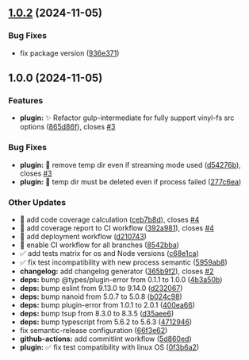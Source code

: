 ## [1.0.2](https://github.com/IT-Service/gulp-intermediate2/compare/v1.0.1...v1.0.2) (2024-11-05)


### Bug Fixes

* fix package version ([936e371](https://github.com/IT-Service/gulp-intermediate2/commit/936e3713bd270d4cda46bad88f4eb73cc7903dc7))

## 1.0.0 (2024-11-05)


### Features

* **plugin:** :sparkles: Refactor gulp-intermediate for fully support vinyl-fs src options ([865d86f](https://github.com/IT-Service/gulp-intermediate2/commit/865d86f67d5af0402cf7455b43fea0e0cac40cf4)), closes [#3](https://github.com/IT-Service/gulp-intermediate2/issues/3)


### Bug Fixes

* **plugin:** :bug: remove temp dir even if streaming mode used ([d54276b](https://github.com/IT-Service/gulp-intermediate2/commit/d54276b130f886d194e3b2f6cde3330d1b97ed35)), closes [#3](https://github.com/IT-Service/gulp-intermediate2/issues/3)
* **plugin:** :bug: temp dir must be deleted even if process failed ([277c6ea](https://github.com/IT-Service/gulp-intermediate2/commit/277c6ea14fd284e2e0023355e94be3664b1d2328))


### Other Updates

* :construction_worker: add code coverage calculation ([ceb7b8d](https://github.com/IT-Service/gulp-intermediate2/commit/ceb7b8d4dc3709ef3a2f414c7f6193359e2d4b8b)), closes [#4](https://github.com/IT-Service/gulp-intermediate2/issues/4)
* :construction_worker: add coverage report to CI workflow ([392a981](https://github.com/IT-Service/gulp-intermediate2/commit/392a981b965e14120a93094087f6c6042eb7188b)), closes [#4](https://github.com/IT-Service/gulp-intermediate2/issues/4)
* :construction_worker: add deployment workflow ([d210743](https://github.com/IT-Service/gulp-intermediate2/commit/d210743d366101869e60d46a6b91ba9ad1477be4))
* :construction_worker: enable CI workflow for all branches ([8542bba](https://github.com/IT-Service/gulp-intermediate2/commit/8542bbafd91e2e203cbc781d6e4ee547c9e2d09b))
* :white_check_mark: add tests matrix for os and Node versions ([c68e1ca](https://github.com/IT-Service/gulp-intermediate2/commit/c68e1caa6dbd75b10e21819cc0af0f2686371c9f))
* :white_check_mark: fix test incompatibility with new process semantic ([5959ab8](https://github.com/IT-Service/gulp-intermediate2/commit/5959ab87e5020ab6c91e8874e6669934af041f3c))
* **changelog:** add changelog generator ([365b9f2](https://github.com/IT-Service/gulp-intermediate2/commit/365b9f2130b51c1ad4e290ce240ebca5453dc235)), closes [#2](https://github.com/IT-Service/gulp-intermediate2/issues/2)
* **deps:** bump @types/plugin-error from 0.1.1 to 1.0.0 ([4b3a50b](https://github.com/IT-Service/gulp-intermediate2/commit/4b3a50bf9b08e45f83765a3d885f0af868086bb0))
* **deps:** bump eslint from 9.13.0 to 9.14.0 ([d232067](https://github.com/IT-Service/gulp-intermediate2/commit/d23206780bde3bf48aff43c3ce2d89c5ac13dfbe))
* **deps:** bump nanoid from 5.0.7 to 5.0.8 ([b024c98](https://github.com/IT-Service/gulp-intermediate2/commit/b024c9873b749c167ac990c20bd2b804ad84078c))
* **deps:** bump plugin-error from 1.0.1 to 2.0.1 ([400ea66](https://github.com/IT-Service/gulp-intermediate2/commit/400ea6619299768b50bf714c36ad8a56605e751a))
* **deps:** bump tsup from 8.3.0 to 8.3.5 ([d35aee6](https://github.com/IT-Service/gulp-intermediate2/commit/d35aee69ef2b5c54bf4eb117e326ca4c446a378f))
* **deps:** bump typescript from 5.6.2 to 5.6.3 ([4712946](https://github.com/IT-Service/gulp-intermediate2/commit/4712946c61aaa304a5d3a142eca4aa0fb067ee97))
* fix semantic-release configuration ([66f3e62](https://github.com/IT-Service/gulp-intermediate2/commit/66f3e62bf669e99c8d9cf68c35991c08234a1e0b))
* **github-actions:** add commitlint workflow ([5d860ed](https://github.com/IT-Service/gulp-intermediate2/commit/5d860ed4091fe996c06768de4e6bb97f2245970f))
* **plugin:** :white_check_mark: fix test compatibility with linux OS ([0f3b6a2](https://github.com/IT-Service/gulp-intermediate2/commit/0f3b6a2f1f7a2a48fee67b9b5144a65f650557ce))
